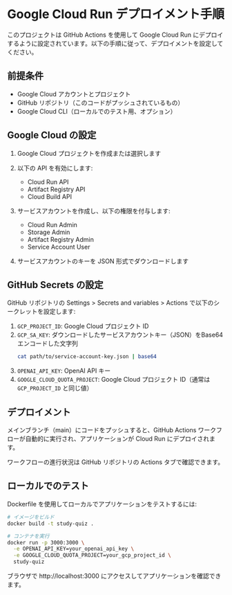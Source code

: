 # Google Cloud Run デプロイメント手順

このプロジェクトは GitHub Actions を使用して Google Cloud Run にデプロイするように設定されています。以下の手順に従って、デプロイメントを設定してください。

## 前提条件

- Google Cloud アカウントとプロジェクト
- GitHub リポジトリ（このコードがプッシュされているもの）
- Google Cloud CLI（ローカルでのテスト用、オプション）

## Google Cloud の設定

1. Google Cloud プロジェクトを作成または選択します
2. 以下の API を有効にします:
   - Cloud Run API
   - Artifact Registry API
   - Cloud Build API

3. サービスアカウントを作成し、以下の権限を付与します:
   - Cloud Run Admin
   - Storage Admin
   - Artifact Registry Admin
   - Service Account User

4. サービスアカウントのキーを JSON 形式でダウンロードします

## GitHub Secrets の設定

GitHub リポジトリの Settings > Secrets and variables > Actions で以下のシークレットを設定します:

1. `GCP_PROJECT_ID`: Google Cloud プロジェクト ID
2. `GCP_SA_KEY`: ダウンロードしたサービスアカウントキー（JSON）をBase64エンコードした文字列
   ```bash
   cat path/to/service-account-key.json | base64
   ```
3. `OPENAI_API_KEY`: OpenAI API キー
4. `GOOGLE_CLOUD_QUOTA_PROJECT`: Google Cloud プロジェクト ID（通常は `GCP_PROJECT_ID` と同じ値）

## デプロイメント

メインブランチ（main）にコードをプッシュすると、GitHub Actions ワークフローが自動的に実行され、アプリケーションが Cloud Run にデプロイされます。

ワークフローの進行状況は GitHub リポジトリの Actions タブで確認できます。

## ローカルでのテスト

Dockerfile を使用してローカルでアプリケーションをテストするには:

```bash
# イメージをビルド
docker build -t study-quiz .

# コンテナを実行
docker run -p 3000:3000 \
  -e OPENAI_API_KEY=your_openai_api_key \
  -e GOOGLE_CLOUD_QUOTA_PROJECT=your_gcp_project_id \
  study-quiz
```

ブラウザで http://localhost:3000 にアクセスしてアプリケーションを確認できます。
